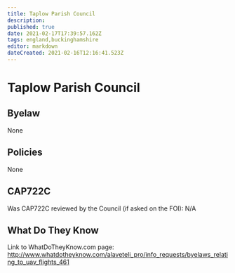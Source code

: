 ```yaml
---
title: Taplow Parish Council
description: 
published: true
date: 2021-02-17T17:39:57.162Z
tags: england,buckinghamshire
editor: markdown
dateCreated: 2021-02-16T12:16:41.523Z
---
```


# Taplow Parish Council


## Byelaw
None

## Policies
None

## CAP722C

Was CAP722C reviewed by the Council (if asked on the FOI): N/A

## What Do They Know

Link to WhatDoTheyKnow.com page:
http://www.whatdotheyknow.com/alaveteli_pro/info_requests/byelaws_relating_to_uav_flights_461

